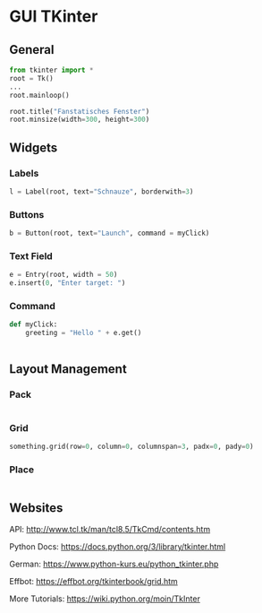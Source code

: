# GUI TKinter

## General

```python
from tkinter import *
root = Tk()
...
root.mainloop()
```

```python
root.title("Fanstatisches Fenster")
root.minsize(width=300, height=300)

```

## Widgets

### Labels

```python
l = Label(root, text="Schnauze", borderwith=3)
```

### Buttons

```python
b = Button(root, text="Launch", command = myClick)
```

### Text Field

```python
e = Entry(root, width = 50)
e.insert(0, "Enter target: ")
```

### Command

```python
def myClick:
    greeting = "Hello " + e.get()
    
```

## Layout Management

### Pack

```python

```

### Grid

```python
something.grid(row=0, column=0, columnspan=3, padx=0, pady=0)
```

### Place

```python

```

## Websites

API:
<http://www.tcl.tk/man/tcl8.5/TkCmd/contents.htm>

Python Docs: <https://docs.python.org/3/library/tkinter.html>

German:
<https://www.python-kurs.eu/python_tkinter.php>

Effbot: <https://effbot.org/tkinterbook/grid.htm>

More Tutorials: <https://wiki.python.org/moin/TkInter>

